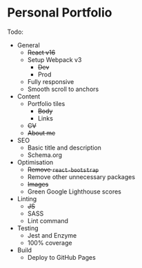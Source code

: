 # Personal Portfolio

Todo:
- General
    - ~~React v16~~
    - Setup Webpack v3
        - ~~Dev~~
        - Prod
    - Fully responsive
    - Smooth scroll to anchors
- Content
    - Portfolio tiles
        - ~~Body~~
        - Links
    - ~~CV~~
    - ~~About me~~
- SEO
    - Basic title and description
    - Schema.org
- Optimisation
    - ~~Remove `react-bootstrap`~~
    - Remove other unnecessary packages
    - ~~Images~~
    - Green Google Lighthouse scores
- Linting
    - ~~JS~~
    - SASS
    - Lint command
- Testing
    - Jest and Enzyme
    - 100% coverage
- Build
    - Deploy to GitHub Pages
